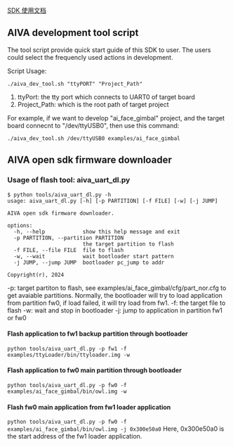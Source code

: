 [SDK 使用文档](docs/readme.md)

## AIVA development tool script
The tool script provide quick start guide of this SDK to user. The users could select the frequencly used actions in development.

Script Usage:

```./aiva_dev_tool.sh "ttyPORT" "Project_Path"```

1. ttyPort: the tty port which connects to UART0 of target board
2. Project_Path: which is the root path of target project

For example, if we want to develop "ai_face_gimbal" project, and the target board connecnt to "/dev/ttyUSB0", then use this command:

```./aiva_dev_tool.sh /dev/ttyUSB0 examples/ai_face_gimbal```

## AIVA open sdk firmware downloader

### Usage of flash tool: aiva_uart_dl.py
```
$ python tools/aiva_uart_dl.py -h                                                                                     usage: aiva_uart_dl.py [-h] [-p PARTITION] [-f FILE] [-w] [-j JUMP]

AIVA open sdk firmware downloader.

options:
  -h, --help            show this help message and exit
  -p PARTITION, --partition PARTITION
                        the target partition to flash
  -f FILE, --file FILE  file to flash
  -w, --wait            wait bootloader start pattern
  -j JUMP, --jump JUMP  bootloader pc_jump to addr

Copyright(r), 2024

```
-p: target partiton to flash, see examples/ai_face_gimbal/cfg/part_nor.cfg to get avaiable partitions. Normally, the bootloader will try to load application from partition fw0, if load failed, it will try load from fw1.
-f: the target file to flash
-w: wait and stop in bootloader
-j: jump to application in partition fw1 or fw0

#### Flash application to fw1 backup partition through bootloader
```python tools/aiva_uart_dl.py -p fw1 -f examples/ttyLoader/bin/ttyloader.img -w```

#### Flash application to fw0 main partition through bootloader
```python tools/aiva_uart_dl.py -p fw0 -f examples/ai_face_gimbal/bin/owl.img -w```

#### Flash fw0 main application from fw1 loader application
```python tools/aiva_uart_dl.py -p fw0 -f examples/ai_face_gimbal/bin/owl.img -j 0x300e50a0```
Here, 0x300e50a0 is the start address of the fw1 loader application. 